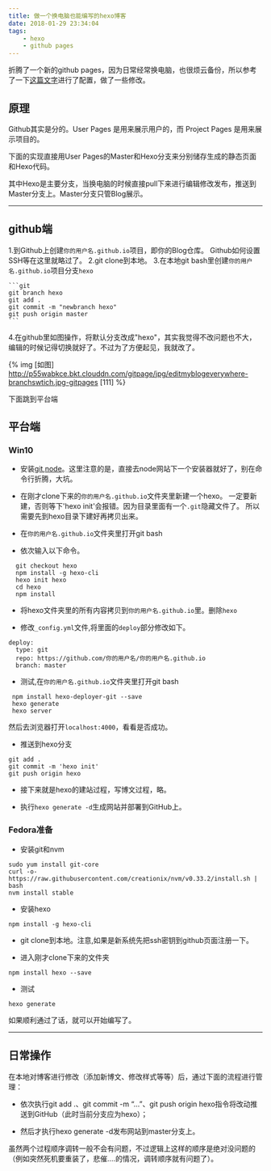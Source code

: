 ```yaml
---
title: 做一个换电脑也能编写的hexo博客
date: 2018-01-29 23:34:04
tags: 
    - hexo
    - github pages
---
```






折腾了一个新的github pages，因为日常经常换电脑，也很烦云备份，所以参考了一下[这篇文字](http://crazymilk.github.io/2015/12/28/GitHub-Pages-Hexo搭建博客/#more)进行了配置，做了一些修改。


## 原理

Github其实是分的。User Pages 是用来展示用户的，而 Project Pages 是用来展示项目的。

下面的实现直接用User Pages的Master和Hexo分支来分别储存生成的静态页面和Hexo代码。

其中Hexo是主要分支，当换电脑的时候直接pull下来进行编辑修改发布，推送到Master分支上。Master分支只管Blog展示。


-----------------------





## github端

1.到Github上创建`你的用户名.github.io`项目，即你的Blog仓库。 
    Github如何设置SSH等在这里就略过了。
2.git clone到本地。
3.在本地git bash里创建`你的用户名.github.io`项目分支`hexo`
     
    ```git
    git branch hexo
    git add .
    git commit -m "newbranch hexo"
    git push origin master
    ```
      

4.在github里如图操作，将默认分支改成"hexo"，其实我觉得不改问题也不大，编辑的时候记得切换就好了。不过为了方便起见，我就改了。

{% img [如图] http://p55wabkce.bkt.clouddn.com/gitpage/jpg/editmyblogeverywhere-branchswtich.jpg-gitpages [111] %}


下面跳到平台端


## 平台端

### Win10

* 安装[git](https://git-scm.com),[node](http://nodejs.org/)。这里注意的是，直接去node网站下一个安装器就好了，别在命令行折腾，大坑。

* 在刚才clone下来的`你的用户名.github.io`文件夹里新建一个hexo。
    一定要新建，否则等下'hexo init'会报错。因为目录里面有一个`.git`隐藏文件了。
    所以需要先到hexo目录下建好再拷贝出来。

* 在`你的用户名.github.io`文件夹里打开git bash
 
* 依次输入以下命令。
    
```git
  git checkout hexo
  npm install -g hexo-cli
  hexo init hexo
  cd hexo
  npm install
```

* 将hexo文件夹里的所有内容拷贝到`你的用户名.github.io`里。删除`hexo`

* 修改`_config.yml`文件,将里面的`deploy`部分修改如下。

```
deploy:
  type: git
  repo: https://github.com/你的用户名/你的用户名.github.io
  branch: master
```

* 测试,在`你的用户名.github.io`文件夹里打开git bash

```git
 npm install hexo-deployer-git --save
 hexo generate
 hexo server

```

然后去浏览器打开`localhost:4000`，看看是否成功。

* 推送到hexo分支

```git
git add .
git commit -m 'hexo init'
git push origin hexo
```

* 接下来就是hexo的建站过程，写博文过程，略。

* 执行`hexo generate -d`生成网站并部署到GitHub上。







### Fedora准备

* 安装git和nvm

```
sudo yum install git-core
curl -o- https://raw.githubusercontent.com/creationix/nvm/v0.33.2/install.sh | bash
nvm install stable
```


*  安装hexo

```
npm install -g hexo-cli
```



*  git clone到本地。注意,如果是新系统先把ssh密钥到github页面注册一下。


*  进入刚才clone下来的文件夹

```
npm install hexo --save
```


* 测试

```
hexo generate
```



如果顺利通过了话，就可以开始编写了。





----------------------------------------------------------
## 日常操作

在本地对博客进行修改（添加新博文、修改样式等等）后，通过下面的流程进行管理：

* 依次执行git add .、git commit -m “…”、git push origin hexo指令将改动推送到GitHub（此时当前分支应为hexo）；




* 然后才执行hexo generate -d发布网站到master分支上。

虽然两个过程顺序调转一般不会有问题，不过逻辑上这样的顺序是绝对没问题的（例如突然死机要重装了，悲催….的情况，调转顺序就有问题了）。
